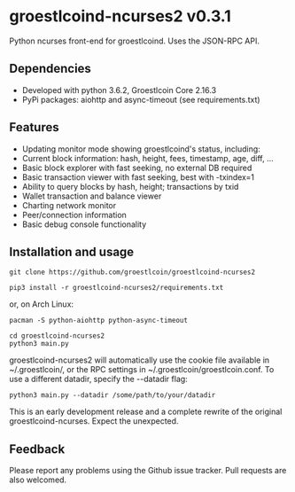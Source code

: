 # groestlcoind-ncurses2 v0.3.1

Python ncurses front-end for groestlcoind. Uses the JSON-RPC API.

## Dependencies

* Developed with python 3.6.2, Groestlcoin Core 2.16.3
* PyPi packages: aiohttp and async-timeout (see requirements.txt)

## Features

* Updating monitor mode showing groestlcoind's status, including:
* Current block information: hash, height, fees, timestamp, age, diff, ...
* Basic block explorer with fast seeking, no external DB required
* Basic transaction viewer with fast seeking, best with -txindex=1
* Ability to query blocks by hash, height; transactions by txid
* Wallet transaction and balance viewer
* Charting network monitor
* Peer/connection information
* Basic debug console functionality

## Installation and usage

```
git clone https://github.com/groestlcoin/groestlcoind-ncurses2
```

```
pip3 install -r groestlcoind-ncurses2/requirements.txt
```
or, on Arch Linux:
```
pacman -S python-aiohttp python-async-timeout
```

```
cd groestlcoind-ncurses2
python3 main.py
```

groestlcoind-ncurses2 will automatically use the cookie file available in
~/.groestlcoin/, or the RPC settings in ~/.groestlcoin/groestlcoin.conf. To use a different
datadir, specify the --datadir flag:

```
python3 main.py --datadir /some/path/to/your/datadir
```

This is an early development release and a complete rewrite of the original
groestlcoind-ncurses. Expect the unexpected.

Feedback
--------

Please report any problems using the Github issue tracker. Pull requests are
also welcomed.
